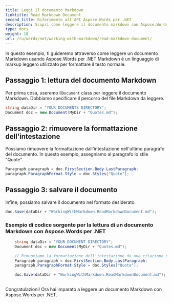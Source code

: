 ```yaml
---
title: Leggi il documento Markdown
linktitle: Read Markdown Document
second_title: Riferimento all'API Aspose.Words per .NET
description: Scopri come leggere il documento markdown con Aspose.Words per .NET Guida dettagliata.
type: docs
weight: 10
url: /ru/words/net/working-with-markdown/read-markdown-document/
---
```


In questo esempio, ti guideremo attraverso come leggere un documento Markdown usando Aspose.Words per .NET Markdown è un linguaggio di markup leggero utilizzato per formattare il testo normale.

## Passaggio 1: lettura del documento Markdown

 Per prima cosa, useremo il`Document` class per leggere il documento Markdown. Dobbiamo specificare il percorso del file Markdown da leggere.

```csharp
string dataDir = "YOUR DOCUMENTS DIRECTORY";
Document doc = new Document(MyDir + "Quotes.md");
```

## Passaggio 2: rimuovere la formattazione dell'intestazione

Possiamo rimuovere la formattazione dall'intestazione nell'ultimo paragrafo del documento. In questo esempio, assegniamo al paragrafo lo stile "Quote".

```csharp
Paragraph paragraph = doc.FirstSection.Body.LastParagraph;
paragraph.ParagraphFormat.Style = doc.Styles["Quote"];
```

## Passaggio 3: salvare il documento

Infine, possiamo salvare il documento nel formato desiderato.

```csharp
doc.Save(dataDir + "WorkingWithMarkdown.ReadMarkdownDocument.md");
```

### Esempio di codice sorgente per la lettura di un documento Markdown con Aspose.Words per .NET


```csharp
	string dataDir = "YOUR DOCUMENT DIRECTORY";
	Document doc = new Document(MyDir + "Quotes.md");

	// Rimuoviamo la formattazione dell'intestazione da una citazione nell'ultimo paragrafo.
	Paragraph paragraph = doc.FirstSection.Body.LastParagraph;
	paragraph.ParagraphFormat.Style = doc.Styles["Quote"];

	doc.Save(dataDir + "WorkingWithMarkdown.ReadMarkdownDocument.md");
            
```

Congratulazioni! Ora hai imparato a leggere un documento Markdown con Aspose.Words per .NET.


